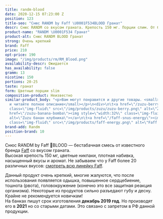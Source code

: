 ```yaml
---
title: randm-blood
date: 2020-12-15 07:23:00 Z
position: 123
title-seo: "Снюс RANDM by Faff \U0001F534BLOOD Гранат"
descr: Снюс RANDM со вкусом граната. Крепость 150 мг. Порции слим. От бренда Faff.
product-name: "RANDM \U0001F534 Гранат"
product-alt: Снюс RANDM BLOOD Гранат
strong: Очень крепкий
brand: Faff
price: 210
opt-price: 190
image: "/img/products/rm/RM_Blood.png"
availability-descr: Ожидается
has_availability: false
gramm: 13
nicotine: 150
portions: 20-25
taste: гранат
form: Цветные порции slim
composition-product: Неизвестно
similar-product_body: "<p>Вам могут понравится и другие товары. <small>Жмите на картинки
  и читайте полное описание</small></p>\n<div>\n\t<a href=\"/zuzu-berry\"><img style=\"width:32%\"
  class=\"img-fluid\" src=\"/img/products/zuzu/zuzu-berry.png\" alt=\"Zuzu berry\"></a>\n\t<a
  href=\"/zuzu-banana-bomba\"><img style=\"width:32%\" class=\"img-fluid\" src=\"/img/products/zuzu/zuzu-bannana.png\"
  alt=\"Zuzu банан клубника\"></a>\n\t<a href=\"/faff-snus-energy\"><img style=\"width:32%\"
  class=\"img-fluid\" src=\"/img/products/faff-energy.png\" alt=\"Faff Energy снюс\"></a>\n</div>"
brand-add: Randm
position-brand: 10
---
```


Снюс RANDM by Faff 🔴BLOOD — бестабачная смесь от известного бренда [Faff](/faff) со вкусом граната.<br>
Высокая крепость 150 мг, цветные никпаки, плотная набивка, насыщенный вкусы и аромат.
Не забываем что у Faff более 20 различных вкусов: [смотреть всю линейку Faff](/faff).

Данный продукт очень крепкий, многие жалуются, что после использования появляется одышка, повышенное сердцебиение, тошнота (рвота), головокружение (конечно это все защитная реакция организма). Некоторые из продуктов сильно разъедают губу и десну. Крайне не рекомендуется новичкам!<br>
На банках пишут срок изготовления **декабрь 2019 год**. Но производят его в **2021** но со старыми датами. Это связано с запретом в РФ данной продукции.